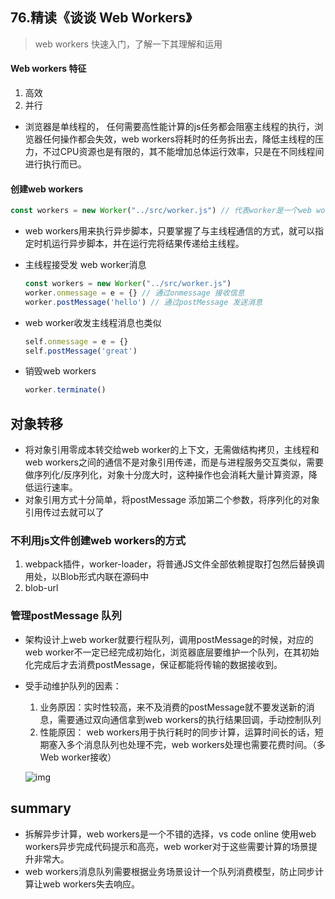 ## **76.精读《谈谈 Web Workers》**

> web workers 快速入门，了解一下其理解和运用



#### Web workers 特征

1. 高效
2. 并行

- 浏览器是单线程的， 任何需要高性能计算的js任务都会阻塞主线程的执行，浏览器任何操作都会失效，web workers将耗时的任务拆出去，降低主线程的压力，不过CPU资源也是有限的，其不能增加总体运行效率，只是在不同线程间进行执行而已。



#### 创建web workers

```js
const workers = new Worker("../src/worker.js") // 代表worker是一个web worker实例，执行路径下的文件
```

- web workers用来执行异步脚本，只要掌握了与主线程通信的方式，就可以指定时机运行异步脚本，并在运行完将结果传递给主线程。

- 主线程接受发 web worker消息

  ```js
  const workers = new Worker("../src/worker.js")
  worker.onmessage = e = {} // 通过onmessage 接收信息
  worker.postMessage('hello') // 通过postMessage 发送消息
  ```

- web worker收发主线程消息也类似

  ```js
  self.onmessage = e = {}
  self.postMessage('great')
  ```

- 销毁web workers

  ```js
  worker.terminate()
  ```



## 对象转移

- 将对象引用零成本转交给web worker的上下文，无需做结构拷贝，主线程和web workers之间的通信不是对象引用传递，而是与进程服务交互类似，需要做序列化/反序列化，对象十分庞大时，这种操作也会消耗大量计算资源，降低运行速率。
- 对象引用方式十分简单，将postMessage 添加第二个参数，将序列化的对象引用传过去就可以了



### 不利用js文件创建web workers的方式

1. webpack插件，worker-loader，将普通JS文件全部依赖提取打包然后替换调用处，以Blob形式内联在源码中
2. blob-url



### 管理postMessage 队列

- 架构设计上web worker就要行程队列，调用postMessage的时候，对应的web worker不一定已经完成初始化，浏览器底层要维护一个队列，在其初始化完成后才去消费postMessage，保证都能将传输的数据接收到。

- 受手动维护队列的因素：

  1. 业务原因：实时性较高，来不及消费的postMessage就不要发送新的消息，需要通过双向通信拿到web  workers的执行结果回调，手动控制队列
  2. 性能原因： web workers用于执行耗时的同步计算，运算时间长的话，短期塞入多个消息队列也处理不完，web workers处理也需要花费时间。（多Web worker接收）

  ![img](https://camo.githubusercontent.com/c34a832596b94932c27e9d857558528b92f48a28e2307395eb4f1292cc46dc1d/68747470733a2f2f696d672e616c6963646e2e636f6d2f7466732f544231517a4d496a6250704b31526a535a464658586135507058612d313832382d3938322e706e67)



## summary

- 拆解异步计算，web workers是一个不错的选择，vs code online 使用web workers异步完成代码提示和高亮，web worker对于这些需要计算的场景提升非常大。
- web workers消息队列需要根据业务场景设计一个队列消费模型，防止同步计算让web workers失去响应。